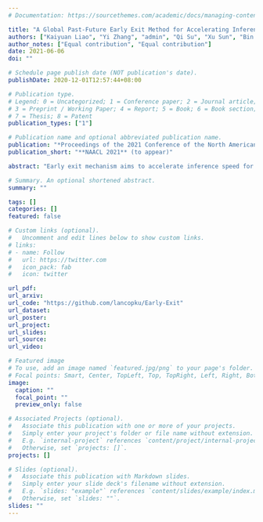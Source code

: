 ```yaml
---
# Documentation: https://sourcethemes.com/academic/docs/managing-content/

title: "A Global Past-Future Early Exit Method for Accelerating Inference of Pre-trained Language Models"
authors: ["Kaiyuan Liao", "Yi Zhang", "admin", "Qi Su", "Xu Sun", "Bin He"]
author_notes: ["Equal contribution", "Equal contribution"]
date: 2021-06-06
doi: ""

# Schedule page publish date (NOT publication's date).
publishDate: 2020-12-01T12:57:44+08:00

# Publication type.
# Legend: 0 = Uncategorized; 1 = Conference paper; 2 = Journal article;
# 3 = Preprint / Working Paper; 4 = Report; 5 = Book; 6 = Book section;
# 7 = Thesis; 8 = Patent
publication_types: ["1"]

# Publication name and optional abbreviated publication name.
publication: "*Proceedings of the 2021 Conference of the North American Chapter of the Association for Computational Linguistics, **NAACL 2021** (to appear)*"
publication_short: "**NAACL 2021** (to appear)"

abstract: "Early exit mechanism aims to accelerate inference speed for large-scale pre-trained language models. The essential idea is exiting early without passing through all the inference layers at the inference stage. To make accurate predictions for downstream tasks, the hierarchical linguistic information embedded in all layers should be jointly considered. However, much of the research up to now has been limited to use local representations of the exit layer. Such treatment inevitably loses information of the unused passed layers as well as the high-level features embedded in future layers, leading to sub-optimal performance. To address this issue, we propose a novel Past-Future method to make comprehensive predictions from a global perspective. We first take into consideration all the hierarchical linguistic information embedded in the past layers and then take a further step to engage the future states which are originally inaccessible for predictions. Extensive experiments demonstrate that our method outperforms previous early exit methods by a large margin, yielding more effective and more robust results."

# Summary. An optional shortened abstract.
summary: ""

tags: []
categories: []
featured: false

# Custom links (optional).
#   Uncomment and edit lines below to show custom links.
# links:
# - name: Follow
#   url: https://twitter.com
#   icon_pack: fab
#   icon: twitter

url_pdf: 
url_arxiv:
url_code: "https://github.com/lancopku/Early-Exit"
url_dataset:
url_poster:
url_project:
url_slides:
url_source:
url_video:

# Featured image
# To use, add an image named `featured.jpg/png` to your page's folder. 
# Focal points: Smart, Center, TopLeft, Top, TopRight, Left, Right, BottomLeft, Bottom, BottomRight.
image:
  caption: ""
  focal_point: ""
  preview_only: false

# Associated Projects (optional).
#   Associate this publication with one or more of your projects.
#   Simply enter your project's folder or file name without extension.
#   E.g. `internal-project` references `content/project/internal-project/index.md`.
#   Otherwise, set `projects: []`.
projects: []

# Slides (optional).
#   Associate this publication with Markdown slides.
#   Simply enter your slide deck's filename without extension.
#   E.g. `slides: "example"` references `content/slides/example/index.md`.
#   Otherwise, set `slides: ""`.
slides: ""
---
```


